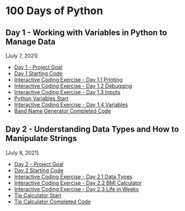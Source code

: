 # 100 Days of Python

## Day 1 - Working with Variables in Python to Manage Data
[July 7, 2021]

* [Day 1 - Project Goal]()
* [Day 1 Starting Code](https://replit.com/@asamanta237/day-1-printing-start)
* [Interactive Coding Exercise - Day 1.1 Printing](https://replit.com/@asamanta237/day-1-1-exercise)
* [Interactive Coding Exercise - Day 1.2 Debugging](https://replit.com/@asamanta237/day-1-2-exercise)
* [Interactive Coding Exercise - Day 1.3 Inputs](https://replit.com/@asamanta237/day-1-3-exercise)
* [Python Variables Start](https://replit.com/@asamanta237/day-1-variables-start)
* [Interactive Coding Exercise - Day 1.4 Variables](https://replit.com/@asamanta237/day-1-4-exercise)
* [Band Name Generator Completed Code](https://replit.com/@asamanta237/band-name-generator-start)


## Day 2 - Understanding Data Types and How to Manipulate Strings
[July 8, 2021]

* [Day 2 - Project Goal]()
* [Day 2 Starting Code](https://replit.com/@asamanta237/day-2-start)
* [Interactive Coding Exercise - Day 2.1 Data Types](https://replit.com/@asamanta237/day-2-1-exercise)
* [Interactive Coding Exercise - Day 2.2 BMI Calculator](https://replit.com/@asamanta237/day-2-2-exercise)
* [Interactive Coding Exercise - Day 2.3 Life in Weeks](https://repl.it/@asamanta237/day-2-3-exercise)
* [Tip Calculator Start](https://repl.it/@asamanta237/tip-calculator-start)
* [Tip Calculator Completed Code](https://repl.it/@asamanta237/tip-calculator-end)